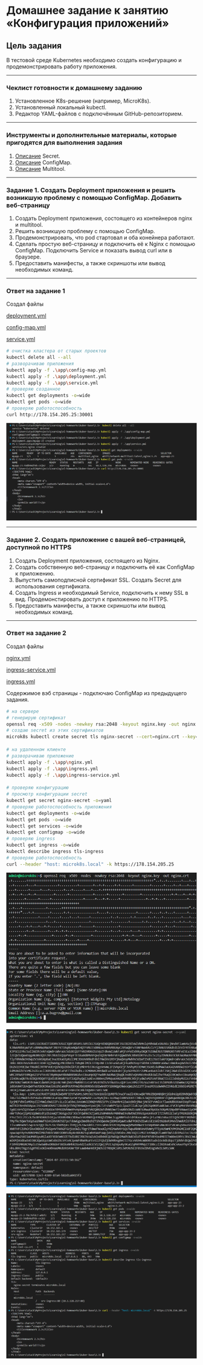 # Домашнее задание к занятию «Конфигурация приложений»

## Цель задания

В тестовой среде Kubernetes необходимо создать конфигурацию и продемонстрировать работу приложения.

------

### Чеклист готовности к домашнему заданию

1. Установленное K8s-решение (например, MicroK8s).
2. Установленный локальный kubectl.
3. Редактор YAML-файлов с подключённым GitHub-репозиторием.

------

### Инструменты и дополнительные материалы, которые пригодятся для выполнения задания

1. [Описание](https://kubernetes.io/docs/concepts/configuration/secret/) Secret.
2. [Описание](https://kubernetes.io/docs/concepts/configuration/configmap/) ConfigMap.
3. [Описание](https://github.com/wbitt/Network-MultiTool) Multitool.

------

### Задание 1. Создать Deployment приложения и решить возникшую проблему с помощью ConfigMap. Добавить веб-страницу

1. Создать Deployment приложения, состоящего из контейнеров nginx и multitool.
2. Решить возникшую проблему с помощью ConfigMap.
3. Продемонстрировать, что pod стартовал и оба конейнера работают.
4. Сделать простую веб-страницу и подключить её к Nginx с помощью ConfigMap. Подключить Service и показать вывод curl или в браузере.
5. Предоставить манифесты, а также скриншоты или вывод необходимых команд.

------

### Ответ на задание 1

Создал файлы

[deployment.yml](./app/deployment.yml)

[config-map.yml](./app/config-map.yml)

[service.yml](./app/service.yml)

```bash
# очистка кластера от старых проектов
kubectl delete all --all
# разворачиваю приложения
kubectl apply -f .\app\config-map.yml
kubectl apply -f .\app\deployment.yml
kubectl apply -f .\app\service.yml
# проверяю созданное
kubectl get deployments -o=wide
kubectl get pods -o=wide
# проверяю работоспособность 
curl http://178.154.205.25:30001
```

![screen](./screen/Screenshot2024-07-21_130222.png)

------

### Задание 2. Создать приложение с вашей веб-страницей, доступной по HTTPS

1. Создать Deployment приложения, состоящего из Nginx.
2. Создать собственную веб-страницу и подключить её как ConfigMap к приложению.
3. Выпустить самоподписной сертификат SSL. Создать Secret для использования сертификата.
4. Создать Ingress и необходимый Service, подключить к нему SSL в вид. Продемонстировать доступ к приложению по HTTPS.
5. Предоставить манифесты, а также скриншоты или вывод необходимых команд.

------

### Ответ на задание 2

Создал файлы

[nginx.yml](./app/nginx.yml)

[ingress-service.yml](./app/ingress-service.yml)

[ingress.yml](./app/ingress.yml)

Содержимое вэб страницы - подключаю ConfigMap из предыдущего задания.

```bash
# на сервере
# генерирую сертификат
openssl req -x509 -nodes -newkey rsa:2048 -keyout nginx.key -out nginx.crt
# создаю secret из этих сертификатов
microk8s kubectl create secret tls nginx-secret --cert=nginx.crt --key=nginx.key

# на удаленном клиенте
# разворачиваю приложение
kubectl apply -f .\app\nginx.yml
kubectl apply -f .\app\ingress.yml
kubectl apply -f .\app\ingress-service.yml

# проверяю конфигурацию
# просмотр конфигурации secret
kubectl get secret nginx-secret -o=yaml
# проверяю работоспособность приложения
kubectl get deployments -o=wide
kubectl get pods -o=wide
kubectl get services -o=wide
kubectl get configmap -o=wide
# проверяю ingress
kubectl get ingress -o=wide
kubectl describe ingress tls-ingress
# проверяю работоспособность
curl --header "host: microk8s.local" -k https://178.154.205.25

```

![screen](./screen/Screenshot2024-07-21_144936.png)

![screen](./screen/Screenshot2024-07-21_160523.png)

![screen](./screen/Screenshot2024-07-21_161120.png)
